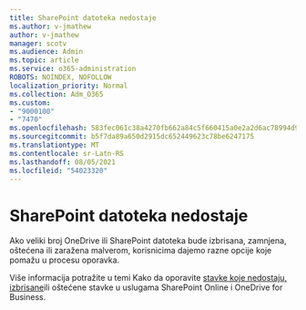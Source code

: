 ```yaml
---
title: SharePoint datoteka nedostaje
ms.author: v-jmathew
author: v-jmathew
manager: scotv
ms.audience: Admin
ms.topic: article
ms.service: o365-administration
ROBOTS: NOINDEX, NOFOLLOW
localization_priority: Normal
ms.collection: Adm_O365
ms.custom:
- "9000100"
- "7470"
ms.openlocfilehash: 583fec061c38a4270fb662a84c5f660415a0e2a2d6ac78994d9cb8d8b6b3d8b8
ms.sourcegitcommit: b5f7da89a650d2915dc652449623c78be6247175
ms.translationtype: MT
ms.contentlocale: sr-Latn-RS
ms.lasthandoff: 08/05/2021
ms.locfileid: "54023320"
---
```

# <a name="sharepoint-files-are-missing"></a>SharePoint datoteka nedostaje

Ako veliki broj OneDrive ili SharePoint datoteka bude izbrisana, zamnjena, oštećena ili zaražena malverom, korisnicima dajemo razne opcije koje pomažu u procesu oporavka.

Više informacija potražite u temi Kako da oporavite [stavke koje nedostaju, izbrisane](https://go.microsoft.com/fwlink/?linkid=2110774)ili oštećene stavke u uslugama SharePoint Online i OneDrive for Business.
